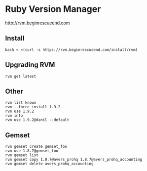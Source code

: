 # Ruby Version Manager

<http://rvm.beginrescueend.com>

## Install

    bash < <(curl -s https://rvm.beginrescueend.com/install/rvm)

## Upgrading RVM

    rvm get latest

## Other

    rvm list known
    rvm --force install 1.9.2
    rvm use 1.9.2
    rvm info
    rvm use 1.9.2@danil --default

## Gemset

    rvm gemset create gemset_foo
    rvm use 1.8.7@gemset_foo
    rvm gemset list
    rvm gemset copy 1.8.7@avers_prohq 1.8.7@avers_prohq_accounting
    rvm gemset delete avers_prohq_accounting
